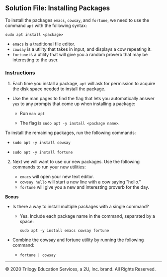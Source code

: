 ## Solution File: Installing Packages

To install the packages `emacs`, `cowsay`, and `fortune`, we need to use the command `apt` with the following syntax:
    
`sudo apt install <package>`

- `emacs` is a traditional file editor. 
- `cowsay` is a utility that takes in input, and displays a cow repeating it. 
- `fortune` is a utility that will give you a random proverb that may be interesting to the user. 


### Instructions

1. Each time you install a package, `apt` will ask for permission to acquire the disk space needed to install the package.
  
- Use the man pages to find the flag that lets you automatically answer `yes` to any prompts that come up when installing a package:
    -  Run `man apt`

     - The flag is `sudo apt -y install <package name>`.

To install the remaining packages, run the following commands:

- `sudo apt -y install cowsay`

- `sudo apt -y install fortune` 

2. Next we will want to use our new packages. Use the following commands to run your new utilities:

   - `emacs` will open your new text editor.  
   - `cowsay hello` will start a new line with a cow saying "hello."
   - `fortune` will give you a new and interesting proverb for the day. 
  
**Bonus**

- Is there a way to install multiple packages with a single command?
    - Yes. Include each package name in the command, separated by a space: 
    
      `sudo apt -y install emacs cowsay fortune`

- Combine the cowsay and fortune utility by running the following command:
  - `fortune | cowsay`

---
© 2020 Trilogy Education Services, a 2U, Inc. brand. All Rights Reserved.
